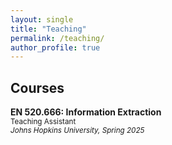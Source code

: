 ```yaml
---
layout: single
title: "Teaching"
permalink: /teaching/
author_profile: true
---
```


## Courses

**EN 520.666: Information Extraction**  
<sub>Teaching Assistant</sub>  
<sub>*Johns Hopkins University, Spring 2025*</sub>
